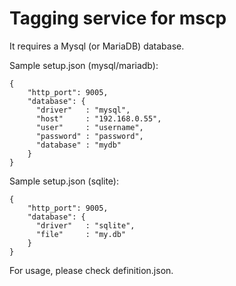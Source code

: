 # Tagging service for mscp

It requires a Mysql (or MariaDB) database.

Sample setup.json (mysql/mariadb):
```
{
    "http_port": 9005,
    "database": {
      "driver"   : "mysql",
      "host"     : "192.168.0.55",
      "user"     : "username",
      "password" : "password",
      "database" : "mydb"
    }
}
```

Sample setup.json (sqlite):
```
{
    "http_port": 9005,
    "database": {
      "driver"   : "sqlite",
      "file"     : "my.db"
    }
}
```

For usage, please check definition.json.
